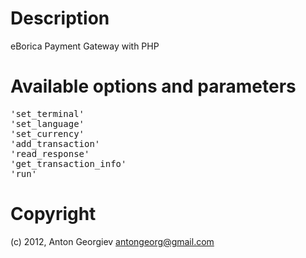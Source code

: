 # Description

eBorica Payment Gateway with PHP

# Available options and parameters
<pre>
'set_terminal'
'set_language'
'set_currency'
'add_transaction'
'read_response'
'get_transaction_info'
'run'
</pre>

# Copyright
(c) 2012, Anton Georgiev <antongeorg@gmail.com>

